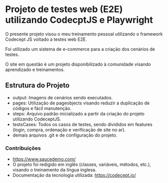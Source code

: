 # Projeto de testes web (E2E) utilizando CodecptJS e Playwright
O presente projeto visou o meu treinamento pessoal utilizando o framework Codecept JS voltado a testes web E2E. 

Foi utilizado um sistema de e-commerce para a criação dos cenários de testes.

O site em questão é um projeto disponibilizado à comunidade visando aprendizado e treinamentos.

## Estrutura do Projeto
- output: Imagens de cenários sendo executados.
- pages: Utilização de pageobjects visando reduzir a duplicação de códigos e fácil manutenção.
- steps: Arquivo padrão inicializado a partir da criação do projeto utilizando CodeceptJS.
- testsCases: Todos os casos de testes, sendo divididos em features (login, compra, ordenação e verificação de site no ar).
- demais arquivos .git e de configuração do projeto.

### Contribuições
- https://www.saucedemo.com/
- O projeto foi redigido em inglês (classes, variáveis, métodos, etc.), visando o treinamento da língua inglesa.
- Documentação da tecnologia utilizada: https://codecept.io/

